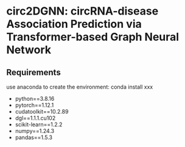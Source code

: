 # circ2DGNN: circRNA-disease Association Prediction via Transformer-based Graph Neural Network

## Requirements
use anaconda to create the environment: conda install xxx
- python==3.8.16
- pytorch==1.12.1
- cudatoolkit==10.2.89
- dgl==1.1.1.cu102
- scikit-learn==1.2.2
- numpy==1.24.3
- pandas==1.5.3
